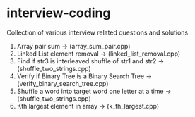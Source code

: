 interview-coding
================

Collection of various interview related questions and solutions

1. Array pair sum -> (array_sum_pair.cpp)
2. Linked List element removal -> (linked_list_removal.cpp)
3. Find if str3 is interleaved shuffle of str1 and str2 -> (shuffle_two_strings.cpp)
4. Verify if Binary Tree is a Binary Search Tree -> (verify_binary_search_tree.cpp) 
5. Shuffle a word into target word one letter at a time -> (shuffle_two_strings.cpp)
6. Kth largest element in array -> (k_th_largest.cpp)
